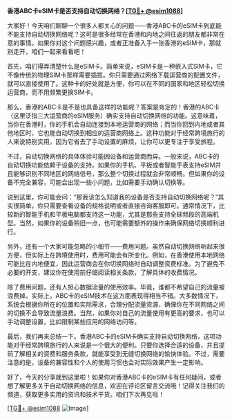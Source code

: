 **香港ABC卡eSIM卡是否支持自动切换网络？[[TG💪+ @esim1088](https://t.me/s/esim1088)]**

大家好！今天咱们聊聊一个很多人都关心的问题——香港ABC卡的eSIM卡到底能不能支持自动切换网络呢？这可是很多经常在香港和内地之间往返的朋友都非常在意的事情。如果你对这个问题感兴趣，或者正准备入手一张香港的eSIM卡，那就别走开，咱们一起来看看吧！

首先，咱们得弄清楚什么是eSIM卡。简单来说，eSIM卡是一种嵌入式SIM卡，它不像传统的物理SIM卡那样需要插拔。你只需要通过网络下载运营商的配置文件，就可以直接使用了。这种卡的好处就是方便，你可以在不同的国家和地区轻松切换运营商，而不用频繁更换SIM卡。

那么，香港的ABC卡是不是也具备这样的功能呢？答案是肯定的！香港的ABC卡（这里泛指三大运营商的eSIM服务）确实支持自动切换网络的功能。这意味着，当你在香港时，你的手机会自动连接到本地运营商的网络；而当你回到内地或者其他地区时，它也能自动切换到相应的运营商网络上。这种功能对于经常跨境旅行的人来说特别实用，因为它省去了手动设置的麻烦，让你可以更专注于享受旅程。

不过，自动切换网络的具体体验可能因设备和运营商而异。一般来说，ABC卡的自动切换功能依赖于设备的支持。如果你的手机、平板或者智能手表支持eSIM并且能够识别不同地区的网络信号，那么整个切换过程就会非常顺畅。但如果你的设备不完全兼容，可能会出现一些小问题，比如需要手动确认切换等。

说到这里，你可能会问：“那我该怎么知道我的设备是否支持自动切换网络呢？”其实很简单，你只需要查看设备的规格说明或者直接咨询客服即可。通常情况下，比较新的智能手机和平板电脑都支持这一功能，尤其是那些支持全球频段的高端机型。当然，如果你的设备稍旧一点，也可能需要额外的操作来确保网络切换顺利进行。

另外，还有一个大家可能忽略的小细节——费用问题。虽然自动切换网络听起来很方便，但实际上在跨境使用时，费用可能会有所变化。例如，在香港使用本地网络可能比在内地便宜，因此运营商会在你切换网络时自动调整资费标准。为了避免不必要的开支，建议你在使用前仔细阅读相关条款，了解具体的收费情况。

除了费用问题，还有人担心数据流量的使用效率。毕竟，谁都不希望自己的流量被浪费掉。实际上，ABC卡的eSIM技术在这方面表现得相当不错。大多数情况下，系统会根据你所在的位置和实际需求，合理分配流量资源，确保你在不同网络之间的切换不会导致流量浪费。当然，如果你对自己的流量使用有更高的要求，也可以手动调整设置，比如限制某些应用的网络访问等。

最后，我们再来总结一下。香港ABC卡的eSIM卡确实支持自动切换网络，这项功能对于经常跨境旅行的人来说是一个很大的便利。只要你选择合适的设备，并且提前了解相关的资费和服务条款，就能享受到无缝切换网络的愉快体验。不过，需要注意的是，设备的兼容性和个人的使用习惯也会对实际效果产生一定影响。

好了，今天的分享就到这里啦！如果你对香港ABC卡的eSIM卡有任何疑问，或者想了解更多关于自动切换网络的信息，欢迎在评论区留言交流哦！记得关注我们的频道，获取更多实用的资讯和技术干货。咱们下次再见啦！

[[TG💪+ @esim1088](https://t.me/s/esim1088) ![Image](https://i.postimg.cc/4NQfJmqS/Snipaste-2025-05-13-00-14-12.png)]